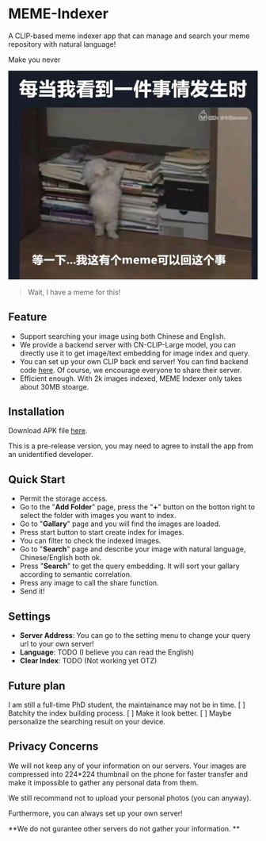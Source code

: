 # MEME-Indexer

A CLIP-based meme indexer app that can manage and search your meme repository with natural language! 

Make you never 

![](./imgs/have_a_meme.jpg)
> Wait, I have a meme for this! 

## Feature
- Support searching your image using both Chinese and English. 
- We provide a backend server with CN-CLIP-Large model, you can directly use it to get image/text embedding for image index and query. 
- You can set up your own CLIP back end server! You can find backend code [here](https://github.com/xywen97/cn_clip_server). Of course, we encourage everyone to share their server. 
- Efficient enough. With 2k images indexed, MEME Indexer only takes about 30MB stoarge. 

## Installation

Download APK file [here](https://github.com/VEWOXIC/MEME-Indexer/releases). 

This is a pre-release version, you may need to agree to install the app from an unidentified developer.

## Quick Start

- Permit the storage access. 
- Go to the "**Add Folder**" page, press the "**+**" button on the botton right to select the folder with images you want to index. 
- Go to "**Gallary**" page and you will find the images are loaded. 
- Press start button to start create index for images. 
- You can filter to check the indexed images. 
- Go to "**Search**" page and describe your image with natural language, Chinese/English both ok. 
- Press "**Search**" to get the query embedding. It will sort your gallary according to semantic correlation. 
- Press any image to call the share function. 
- Send it! 

## Settings

- **Server Address**: You can go to the setting menu to change your query url to your own server! 
- **Language**: TODO (I believe you can read the English)
- **Clear Index**: TODO (Not working yet OTZ)

## Future plan

I am still a full-time PhD student, the maintainance may not be in time. 
[ ] Batchity the index building process. 
[ ] Make it look better. 
[ ] Maybe personalize the searching result on your device. 


## Privacy Concerns

We will not keep any of your information on our servers. Your images are compressed into 224\*224 thumbnail on the phone for faster transfer and make it impossible to gather any personal data from them. 

We still recommand not to upload your personal photos (you can anyway). 

Furthermore, you can always set up your own server! 

**We do not gurantee other servers do not gather your information. **






